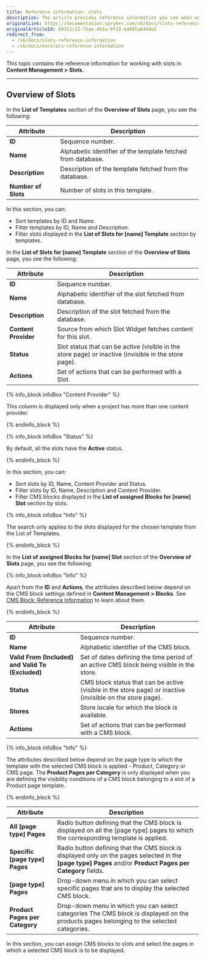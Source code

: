 ```yaml
---
title: Reference information- slots
description: The article provides reference information you see when working with creating and managing slots in the Back Office.
originalLink: https://documentation.spryker.com/v6/docs/slots-reference-information
originalArticleId: 00351c12-75ae-463a-9f19-e4805a6444e2
redirect_from:
  - /v6/docs/slots-reference-information
  - /v6/docs/en/slots-reference-information
---
```


This topic contains the reference information for working with slots in **Content Management > Slots**.
***
## Overview of Slots
In the **List of Templates** section of the **Overview of Slots** page, you see the following:

| Attribute | Description |
| --- | --- |
| **ID** | Sequence number. |
| **Name** | Alphabetic identifier of the template fetched from database. |
| **Description** | Description of the template fetched from the database. |
| **Number of Slots** | Number of slots in this template. |

In this section, you can:

* Sort templates by ID and Name.
* Filter templates by ID, Name and Description.
* Filter slots displayed in the **List of Slots for [name] Template** section by templates.

In the **List of Slots for [name] Template** section of the **Overview of Slots** page, you see the following:

| Attribute | Description |
| --- | --- |
| **ID** | Sequence number. |
| **Name** | Alphabetic identifier of the slot fetched from database. |
| **Description** | Description of the slot fetched from the database. |
| **Content Provider** | Source from which Slot Widget fetches content for this slot. |
| **Status** | Slot status that can be active (visible in the store page) or inactive (invisible in the store page). |
| **Actions** | Set of actions that can be performed with a Slot. |

{% info_block infoBox "Content Provider" %}

This column is displayed only when a project has more than one content provider.

{% endinfo_block %}

{% info_block infoBox "Status" %}

By default, all the slots have the **Active** status.

{% endinfo_block %}

In this section, you can:

* Sort slots by ID, Name, Content Provider and Status.
* Filter slots by ID, Name, Description and Content Provider.
* Filter CMS blocks displayed in the **List of assigned Blocks for [name] Slot** section by slots.

{% info_block infoBox "Info" %}

The search only applies to the slots displayed for the chosen template from the List of Templates.

{% endinfo_block %}

In the **List of assigned Blocks for [name] Slot** section of the **Overview of Slots** page, you see the following:

{% info_block infoBox "Info" %}

Apart from the **ID** and **Actions**, the attributes described below depend on the CMS block settings defined in **Content Management > Blocks**. See [CMS Block: Reference Information](/docs/scos/user/user-guides/{{page.version}}/back-office-user-guide/content/blocks/references/reference-information-cms-block.html#create-and-edit-cms-block-page) to learn about them.

{% endinfo_block %}

| Attribute | Description |
| --- | --- |
| **ID** | Sequence number. |
| **Name** | Alphabetic identifier of the CMS block. |
| **Valid From (Included) and Valid To (Excluded)** | Set of dates defining the time period of an active CMS block being visible in the store. |
| **Status** | CMS block status that can be active (visible in the store page) or inactive (invisible on the store page). |
| **Stores** | Store locale for which the block is available. |
| **Actions** | Set of actions that can be performed with a CMS block. |

{% info_block infoBox "Info" %}

The attributes described below depend on the page type to which the template with the selected CMS block is applied - Product, Category or CMS page.
The **Product Pages per Category** is only displayed when you are defining the visibility conditions of a CMS block belonging to a slot of a Product page template.

{% endinfo_block %}

| Attribute | Description |
| --- | --- |
| **All [page type] Pages** | Radio button defining that the CMS block is displayed on all the [page type] pages to which the corresponding template is applied. |
| **Specific [page type] Pages** | Radio button defining that the CMS block is displayed only on the pages selected in the **[page type] Pages** and/or **Product Pages per Category** fields. |
| **[page type] Pages** | Drop-down menu in which you can select specific pages that are to display the selected CMS block. |
| **Product Pages per Category** | Drop-down menu in which you can select categories The CMS block is displayed on the products pages belonging to the selected categories. |

In this section, you can assign CMS blocks to slots and select the pages in which a selected CMS block is to be displayed.
